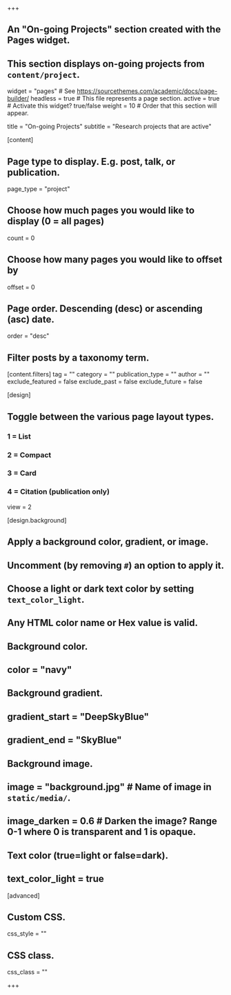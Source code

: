 +++

## An "On-going Projects" section created with the Pages widget.
## This section displays on-going projects from `content/project`.

widget = "pages"  # See https://sourcethemes.com/academic/docs/page-builder/
headless = true  # This file represents a page section.
active = true  # Activate this widget? true/false
weight = 10  # Order that this section will appear.

title = "On-going Projects"
subtitle = "Research projects that are active"

[content]
  ## Page type to display. E.g. post, talk, or publication.
  page_type = "project"
  
  ## Choose how much pages you would like to display (0 = all pages)
  count = 0
  
  ## Choose how many pages you would like to offset by
  offset = 0

  ## Page order. Descending (desc) or ascending (asc) date.
  order = "desc"

  ## Filter posts by a taxonomy term.
  [content.filters]
    tag = ""
    category = ""
    publication_type = ""
    author = ""
    exclude_featured = false
    exclude_past = false
    exclude_future = false
    
[design]
  ## Toggle between the various page layout types.
  ###   1 = List
  ###   2 = Compact
  ###   3 = Card
  ###   4 = Citation (publication only)
  view = 2
  
[design.background]
  ## Apply a background color, gradient, or image.
  ##   Uncomment (by removing `#`) an option to apply it.
  ##   Choose a light or dark text color by setting `text_color_light`.
  ##   Any HTML color name or Hex value is valid.

  ## Background color.
  ## color = "navy"
  
  ## Background gradient.
  ## gradient_start = "DeepSkyBlue"
  ## gradient_end = "SkyBlue"
  
  ## Background image.
  ## image = "background.jpg"  # Name of image in `static/media/`.
  ## image_darken = 0.6  # Darken the image? Range 0-1 where 0 is transparent and 1 is opaque.

  ## Text color (true=light or false=dark).
  ## text_color_light = true  
  
[advanced]
 ## Custom CSS. 
 css_style = ""
 
 ## CSS class.
 css_class = ""

+++

